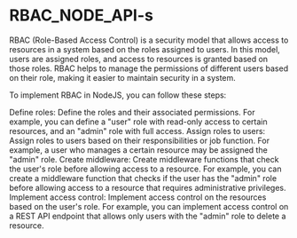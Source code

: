 # RBAC_NODE_API-s

RBAC (Role-Based Access Control) is a security model that allows access to resources in a system based on the roles assigned to users. In this model, users are assigned roles, and access to resources is granted based on those roles. RBAC helps to manage the permissions of different users based on their role, making it easier to maintain security in a system.

To implement RBAC in NodeJS, you can follow these steps:

Define roles: Define the roles and their associated permissions. For example, you can define a "user" role with read-only access to certain resources, and an "admin" role with full access.
Assign roles to users: Assign roles to users based on their responsibilities or job function. For example, a user who manages a certain resource may be assigned the "admin" role.
Create middleware: Create middleware functions that check the user's role before allowing access to a resource. For example, you can create a middleware function that checks if the user has the "admin" role before allowing access to a resource that requires administrative privileges.
Implement access control: Implement access control on the resources based on the user's role. For example, you can implement access control on a REST API endpoint that allows only users with the "admin" role to delete a resource.
